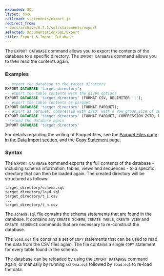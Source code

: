 ```yaml
---
expanded: SQL
layout: docu
railroad: statements/export.js
redirect_from:
- docs/archive/0.7.1/sql/statements/export
selected: Documentation/SQL/Export
title: Export & Import Database
---
```


The `EXPORT DATABASE` command allows you to export the contents of the database to a specific directory. The `IMPORT DATABASE` command allows you to then read the contents again.

### Examples
```sql
-- export the database to the target directory
EXPORT DATABASE 'target_directory';
-- export the table contents with the given options
EXPORT DATABASE 'target_directory' (FORMAT CSV, DELIMITER '|');
-- export the table contents as parquet
EXPORT DATABASE 'target_directory' (FORMAT PARQUET);
-- export as parquet, compressed with ZSTD, with a row_group_size of 100000
EXPORT DATABASE 'target_directory' (FORMAT PARQUET, COMPRESSION ZSTD, ROW_GROUP_SIZE 100000);
--reload the database again
IMPORT DATABASE 'target_directory'
```

For details regarding the writing of Parquet files, see the [Parquet Files page in the Data Import section](/docs/data/parquet#writing-to-parquet-files), and the [Copy Statement page](/docs/sql/statements/copy).

### Syntax
<div id="rrdiagram"></div>

The `EXPORT DATABASE` command exports the full contents of the database - including schema information, tables, views and sequences - to a specific directory that can then be loaded again. The created directory will be structured as follows:

```
target_directory/schema.sql
target_directory/load.sql
target_directory/t_1.csv
...
target_directory/t_n.csv
```

The `schema.sql` file contains the schema statements that are found in the database. It contains any `CREATE SCHEMA`, `CREATE TABLE`, `CREATE VIEW` and `CREATE SEQUENCE` commands that are necessary to re-construct the database.

The `load.sql` file contains a set of `COPY` statements that can be used to read the data from the CSV files again. The file contains a single `COPY` statement for every table found in the schema.

The database can be reloaded by using the `IMPORT DATABASE` command again, or manually by running `schema.sql` followed by `load.sql` to re-load the data.